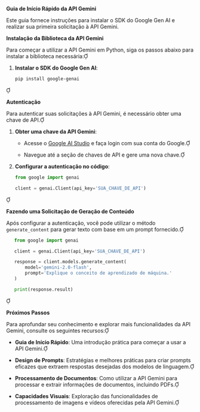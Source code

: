 **Guia de Início Rápido da API Gemini**

Este guia fornece instruções para instalar o SDK do Google Gen AI e realizar sua primeira solicitação à API Gemini.

**Instalação da Biblioteca da API Gemini**

Para começar a utilizar a API Gemini em Python, siga os passos abaixo para instalar a biblioteca necessária:

1. **Instalar o SDK do Google Gen AI**:

   ```bash
   pip install google-genai
   ```


**Autenticação**

Para autenticar suas solicitações à API Gemini, é necessário obter uma chave de API.

1. **Obter uma chave da API Gemini**:

   - Acesse o [Google AI Studio](https://aistudio.google.com/) e faça login com sua conta do Google.

   - Navegue até a seção de chaves de API e gere uma nova chave.

2. **Configurar a autenticação no código**:

   ```python
   from google import genai

   client = genai.Client(api_key='SUA_CHAVE_DE_API')
   ```


**Fazendo uma Solicitação de Geração de Conteúdo**

Após configurar a autenticação, você pode utilizar o método `generate_content` para gerar texto com base em um prompt fornecido.


```python
   from google import genai

   client = genai.Client(api_key='SUA_CHAVE_DE_API')

   response = client.models.generate_content(
       model='gemini-2.0-flash',
       prompt='Explique o conceito de aprendizado de máquina.'
   )

   print(response.result)
   ```


**Próximos Passos**

Para aprofundar seu conhecimento e explorar mais funcionalidades da API Gemini, consulte os seguintes recursos:

- **Guia de Início Rápido**: Uma introdução prática para começar a usar a API Gemini.

- **Design de Prompts**: Estratégias e melhores práticas para criar prompts eficazes que extraem respostas desejadas dos modelos de linguagem.

- **Processamento de Documentos**: Como utilizar a API Gemini para processar e extrair informações de documentos, incluindo PDFs.

- **Capacidades Visuais**: Exploração das funcionalidades de processamento de imagens e vídeos oferecidas pela API Gemini.